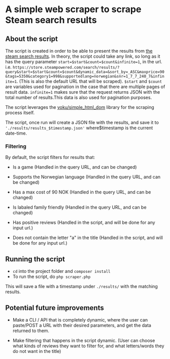 # A simple web scraper to scrape Steam search results

## About the script

The script is created in order to be able to present the results from [the steam search results](https://store.steampowered.com/search/). In theory, the script could take any link, so long as it has the query parameter `start=$start&count=$count&infinite=1`, in the url. i.e. `https://store.steampowered.com/search/results/?query&start=$start&count=$count&dynamic_data=&sort_by=_ASC&maxprice=90&tags=5350&category1=998&supportedlang=norwegian&snr=1_7_7_240_7&infinite=1`. (This is also the default URL that will be scraped). `$start` and `$count` are variables used for pagination in the case that there are multiple pages of result data. `infinite=1` makes sure that the request returns JSON with the total number of results.This data is also used for pagination purposes.  

The script leverages the [voku/simple_html_dom](https://github.com/voku/simple_html_dom) library for the scraping process itself.

The script, once run will create a JSON file with the results, and save it to `'./results/results_$timestamp.json'` where$timestamp is the current date-time.

### Filtering

By default, the script filters for results that:

  * Is a game (Handled in the query URL, and can be changed)

  * Supports the Norwegian language (Handled in the query URL, and can be changed)

  * Has a max cost of 90 NOK (Handled in the query URL, and can be changed)

  * Is labaled family friendly (Handled in the query URL, and can be changed)

  * Has positive reviews (Handled in the script, and will be done for any input url.)

  * Does not contain the letter "a" in the title (Handled in the script, and will be done for any input url.)

## Running the script

  * `cd` into the project folder and `composer install`
  * To run the script, do `php scraper.php`
   
This will save a file with a timestamp under `./results/` with the matching results.

## Potential future improvements

* Make a CLI / API that is completely dynamic, where the user can paste/POST a URL with their desired parameters, and get the data returned to them.
 
* Make filtering that happens in the script dynamic. (User can choose what kinds of reviews they want to filter for, and what letters/words they do not want in the title)
